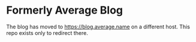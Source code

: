# Formerly Average Blog

The blog has moved to https://blog.average.name on a different host. This repo exists only to redirect there.

